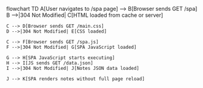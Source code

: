 flowchart TD
    A[User navigates to /spa page] --> B[Browser sends GET /spa]
    B -->|304 Not Modified| C[HTML loaded from cache or server]

    C --> D[Browser sends GET /main.css]
    D -->|304 Not Modified| E[CSS loaded]

    C --> F[Browser sends GET /spa.js]
    F -->|304 Not Modified| G[SPA JavaScript loaded]

    G --> H[SPA JavaScript starts executing]
    H --> I[JS sends GET /data.json]
    I -->|304 Not Modified| J[Notes JSON data loaded]

    J --> K[SPA renders notes without full page reload]
